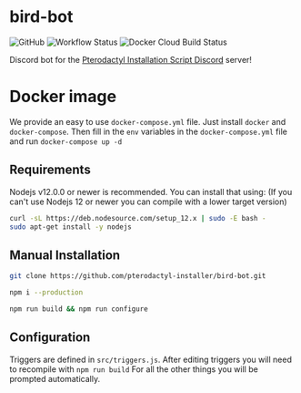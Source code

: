 # bird-bot

![GitHub](https://img.shields.io/github/license/pterodactyl-installer/bird-bot)
![Workflow Status](https://github.com/pterodactyl-installer/bird-bot/actions/workflows/node.js.yml/badge.svg)
![Docker Cloud Build Status](https://img.shields.io/docker/cloud/build/pterodactylinstaller/bird-bot)

Discord bot for the [Pterodactyl Installation Script Discord](https://pterodactyl-installer.se/discord) server!

# Docker image

We provide an easy to use `docker-compose.yml` file. Just install `docker` and `docker-compose`.
Then fill in the `env` variables in the `docker-compose.yml` file and run `docker-compose up -d`

## Requirements

Nodejs v12.0.0 or newer is recommended. You can install that using:
(If you can't use Nodejs 12 or newer you can compile with a lower target version)

```bash
curl -sL https://deb.nodesource.com/setup_12.x | sudo -E bash -
sudo apt-get install -y nodejs
```

## Manual Installation

```bash
git clone https://github.com/pterodactyl-installer/bird-bot.git
```

```bash
npm i --production
```

```bash
npm run build && npm run configure
```

## Configuration

Triggers are defined in `src/triggers.js`.
After editing triggers you will need to recompile with `npm run build`
For all the other things you will be prompted automatically.
